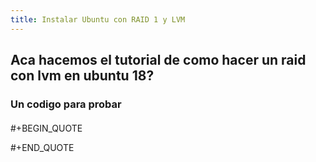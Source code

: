 ```yaml
---
title: Instalar Ubuntu con RAID 1 y LVM
---
```


## Aca hacemos el tutorial de como hacer un raid con lvm en ubuntu 18?
### Un codigo para probar
#### 
#+BEGIN_QUOTE

#+END_QUOTE
